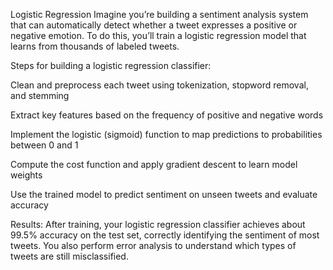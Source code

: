 Logistic Regression
Imagine you’re building a sentiment analysis system that can automatically detect whether a tweet expresses a positive or negative emotion. To do this, you’ll train a logistic regression model that learns from thousands of labeled tweets.

Steps for building a logistic regression classifier:

Clean and preprocess each tweet using tokenization, stopword removal, and stemming

Extract key features based on the frequency of positive and negative words

Implement the logistic (sigmoid) function to map predictions to probabilities between 0 and 1

Compute the cost function and apply gradient descent to learn model weights

Use the trained model to predict sentiment on unseen tweets and evaluate accuracy

Results:
After training, your logistic regression classifier achieves about 99.5% accuracy on the test set, correctly identifying the sentiment of most tweets. You also perform error analysis to understand which types of tweets are still misclassified.
